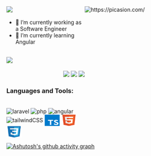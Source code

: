 <img src="https://capsule-render.vercel.app/api?type=venom&height=200&text=I%20am%20Sara%20Kemily&fontSize=70&color=0:ffc4c4,100:c3979b&stroke=c3979b" />
<img align="right"  src="https://i.picasion.com/pic92/c15dfa9f259927541b9e9d6235cba1a0.gif" width="300" height="300" border="0" alt="https://picasion.com/" />
 
- 🔭 I’m currently working as a Software Engineer 
- 🌱 I’m currently learning Angular</li>

<br>
       
<a href="https://github.com/xSaraKemily/convoychat">
    <img height="200px" src="https://github-readme-stats.vercel.app/api/top-langs/?username=xSaraKemily&layout=compact&title_color=dca9ae&text_color=dca9ae&bg_color=0d1117" />
</a>

<div style="display: inline_block" width="300" align="right"><br>
  <a href="https://www.linkedin.com/in/sara-kemily-fl%C3%B4res-ventura-415895174" target="_blank"><img src="https://img.shields.io/badge/-LinkedIn-%230077B5?style=for-the-badge&logo=linkedin&logoColor=white" target="_blank"></a>  
  <a href="https://www.instagram.com/sarakemilyzz" target="_blank"><img src="https://img.shields.io/badge/-Instagram-%23E4405F?style=for-the-badge&logo=instagram&logoColor=white" target="_blank"></a>
  <a href = "mailto:sarakemili@hotmail.com"><img src="https://img.shields.io/badge/-Gmail-%23333?style=for-the-badge&logo=gmail&logoColor=white" target="_blank"></a>
</div> 

 ### Languages and Tools:
<div style="display: inline_block"><br>
  <img align="center" alt="laravel" height="30" width="40"  src="https://cdn.jsdelivr.net/gh/devicons/devicon@latest/icons/laravel/laravel-original.svg" />
  <img align="center" alt="php" height="30" width="40" src="https://cdn.jsdelivr.net/gh/devicons/devicon@latest/icons/php/php-original.svg" />
  <img align="center" alt="angular" height="30" width="40" src="https://cdn.jsdelivr.net/gh/devicons/devicon@latest/icons/angular/angular-original.svg" />
  <img align="center" alt="tailwindCSS" height="30" width="40" src="https://cdn.jsdelivr.net/gh/devicons/devicon@latest/icons/tailwindcss/tailwindcss-original.svg" />
  <img align="center" alt="typescript" height="30" width="40" src="https://raw.githubusercontent.com/devicons/devicon/master/icons/typescript/typescript-plain.svg">
  <img align="center" alt="Rafa-HTML" height="30" width="40" src="https://raw.githubusercontent.com/devicons/devicon/master/icons/html5/html5-original.svg">
  <img align="center" alt="Rafa-CSS" height="30" width="40" src="https://raw.githubusercontent.com/devicons/devicon/master/icons/css3/css3-original.svg">
</div>


<!--
<div  style="display: inline_block" align="right"> 
  <a href="https://www.linkedin.com/in/sara-kemily-fl%C3%B4res-ventura-415895174" target="_blank"><img src="https://img.shields.io/badge/-LinkedIn-%230077B5?style=for-the-badge&logo=linkedin&logoColor=white" target="_blank"></a>  
  <a href="https://www.instagram.com/sarakemilyzz" target="_blank"><img src="https://img.shields.io/badge/-Instagram-%23E4405F?style=for-the-badge&logo=instagram&logoColor=white" target="_blank"></a>
  <a href = "mailto:sarakemili@hotmail.com"><img src="https://img.shields.io/badge/-Gmail-%23333?style=for-the-badge&logo=gmail&logoColor=white" target="_blank"></a>
</div> 
-->

[![Ashutosh's github activity graph](https://github-readme-activity-graph.vercel.app/graph?username=xSaraKemily&bg_color=0d1117&color=ffc4c4&line=906f72&point=ff9494&area=true&hide_border=true)](https://github.com/ashutosh00710/github-readme-activity-graph)
  
<!--
**xSaraKemily/xSaraKemily** is a ✨ _special_ ✨ repository because its `README.md` (this file) appears on your GitHub profile.

Here are some ideas to get you started:

- 👯 I’m looking to collaborate on ...
- 🤔 I’m looking for help with ...
- 💬 Ask me about ...
- 📫 How to reach me: ...
- 😄 Pronouns: ...
- ⚡ Fun fact: ...

STATS (Não está contanto repositorios privados)

<a href="https://github.com/xSaraKemily/github-readme-stats">
  <img height=200 align="center" src="https://github-readme-stats.vercel.app/api?username=xSaraKemily&show=reviews,prs_merged_percentage&hide=stars,issues&show_icons=true&theme=dracula&icon_color=dd6387" />
</a>
-->

